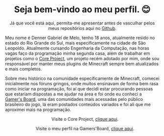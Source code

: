 <h1 align="center">Seja bem-vindo ao meu perfil. 😊</h1>

<p align="center">Já que você está aqui, permita-me apresentar antes de vasculhar pelos meus repositórios aqui no <a href="">Github</a>.</p>
<p>Meu nome é Denner Gabriel de Melo, tenho 18 anos, atualmente resido no estado do Rio Grande do Sul, mais específicamente na cidade de São Leopoldo. Atualmente cursando Engenharia da Computação, nas horas vagas faço da programação minha segunda casa, além de trabalhar em projetos como o <a href="https://github.com/Core-Minecraft">Core Project</a>, um projeto recém adotado por mim, onde sou responsável por manter meus plugins de Minecraft sempre bem atualizados e mais completos.</p>
<p>Sobre meu histórico na comunidade específicamente de Minecraft, comecei inicialmente nos fóruns gringos, onde muitos ensinavam de forma bem rasa como iniciar na programação, foi aí que decidi estar procurando pessoas que estariam dispostas a me ajudar na área e foi onde eu conheci a <a href="https://gamersboard.com.br">Gamer's Board</a>, uma das comunidades mais acessadas pelo público brasileiro do jogo, lá eram postados conteúdos variados e foi ali que me aproximei mais na programação.</p>
<p align="center"><img height="14px" src="https://i.imgur.com/QpYxCOp.png"> Visite o Core Project, <a href="https://github.com/Core-Minecraft">clique aqui</a>.</p>
<p align="center"><img height="14px" src="https://i.imgur.com/GeByVIB.png"> Visite o meu perfil na Gamers'Board, <a href="https://gamersboard.com.br/profile/26993-string/">clique aqui</a>.</p>
